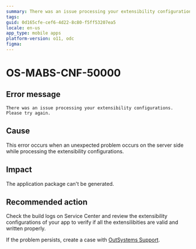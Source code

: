 ```yaml
---
summary: There was an issue processing your extensibility configurations. Please try again.
tags:
guid: 0d165cfe-cef6-4d22-8c80-f5ff53207ea5
locale: en-us
app_type: mobile apps
platform-version: o11, odc
figma:
---
```


# OS-MABS-CNF-50000

## Error message

`There was an issue processing your extensibility configurations. Please try again.`

## Cause

This error occurs when an unexpected problem occurs on the server side while processing the extensibility configurations.

## Impact

The application package can't be generated.

## Recommended action

Check the build logs on Service Center and review the extensibility configurations of your app to verify if all the extensilibities are valid and written properly.

If the problem persists, create a case with [OutSystems Support](https://www.outsystems.com/support/portal/open-support-case?ErrorCode=OS-MABS-CNF-50000).
